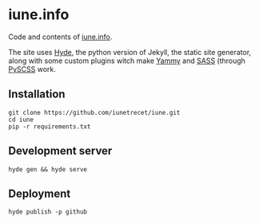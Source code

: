 iune.info
=========

Code and contents of [iune.info][iune].

The site uses [Hyde][hyde], the python version of Jekyll, the static site generator, along with some custom plugins witch make [Yammy][yammy] and [SASS][sass] (through [PySCSS][pyscss] work.


Installation
------------


    git clone https://github.com/iunetrecet/iune.git
    cd iune
    pip -r requirements.txt


Development server
------------------


    hyde gen && hyde serve


Deployment
----------


    hyde publish -p github



[iune]: http://iune.info
[hyde]: https://github.com/hyde/hyde
[yammy]: https://bitbucket.org/leporo/yammy
[sass]: http://sass-lang.com/
[pyscss]: https://github.com/Kronuz/pyScss
